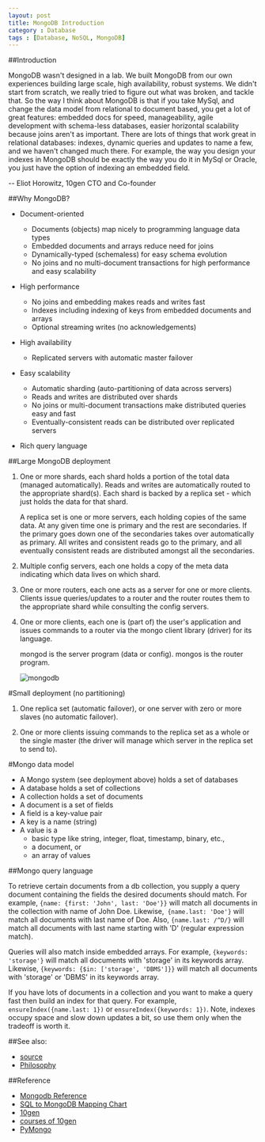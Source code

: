 ```yaml
---
layout: post
title: MongoDB Introduction
category : Database
tags : [Database, NoSQL, MongoDB]
---
```


##Introduction

MongoDB wasn't designed in a lab. We built MongoDB from our own experiences building large scale, high availability, robust systems. We didn't start from scratch, we really tried to figure out what was broken, and tackle that. So the way I think about MongoDB is that if you take MySql, and change the data model from relational to document based, you get a lot of great features: embedded docs for speed, manageability, agile development with schema-less databases, easier horizontal scalability because joins aren't as important. There are lots of things that work great in relational databases: indexes, dynamic queries and updates to name a few, and we haven't changed much there. For example, the way you design your indexes in MongoDB should be exactly the way you do it in MySql or Oracle, you just have the option of indexing an embedded field.

-- Eliot Horowitz, 10gen CTO and Co-founder

##Why MongoDB?

* Document-oriented
 	* Documents (objects) map nicely to programming language data types
 	* Embedded documents and arrays reduce need for joins
 	* Dynamically-typed (schemaless) for easy schema evolution
 	* No joins and no multi-document transactions for high performance and easy scalability

* High performance
 	* No joins and embedding makes reads and writes fast
 	* Indexes including indexing of keys from embedded documents and arrays
 	* Optional streaming writes (no acknowledgements)
* High availability
 	* Replicated servers with automatic master failover
* Easy scalability
 	* Automatic sharding (auto-partitioning of data across servers)
 	* Reads and writes are distributed over shards
 	* No joins or multi-document transactions make distributed queries easy and fast
 	* Eventually-consistent reads can be distributed over replicated servers
* Rich query language

##Large MongoDB deployment

1. One or more shards, each shard holds a portion of the total data (managed automatically). Reads and writes are automatically routed to the appropriate shard(s). Each shard is backed by a replica set - which just holds the data for that shard.

	A replica set is one or more servers, each holding copies of the same data. At any given time one is primary and the rest are secondaries. If the primary goes down one of the secondaries takes over automatically as primary. All writes and consistent reads go to the primary, and all eventually consistent reads are distributed amongst all the secondaries.

2. Multiple config servers, each one holds a copy of the meta data indicating which data lives on which shard.

3. One or more routers, each one acts as a server for one or more clients. Clients issue queries/updates to a router and the router routes them to the appropriate shard while consulting the config servers.

4. One or more clients, each one is (part of) the user's application and issues commands to a router via the mongo client library (driver) for its language.

	mongod is the server program (data or config). mongos is the router program.

	![mongodb](http://www.mongodb.org/download/attachments/2097393/sharding.png)

#Small deployment (no partitioning)
1. One replica set (automatic failover), or one server with zero or more slaves (no automatic failover).

2. One or more clients issuing commands to the replica set as a whole or the single master (the driver will manage which server in the replica set to send to).

#Mongo data model

* A Mongo system (see deployment above) holds a set of databases
* A database holds a set of collections
* A collection holds a set of documents
* A document is a set of fields
* A field is a key-value pair
* A key is a name (string)
* A value is a
	* basic type like string, integer, float, timestamp, binary, etc.,
	* a document, or
	* an array of values

##Mongo query language

To retrieve certain documents from a db collection, you supply a query document containing the fields the desired documents should match. For example, `{name: {first: 'John', last: 'Doe'}}` will match all documents in the collection with name of John Doe. Likewise,` {name.last: 'Doe'}` will match all documents with last name of Doe. Also, `{name.last: /^D/}` will match all documents with last name starting with 'D' (regular expression match).

Queries will also match inside embedded arrays. For example, `{keywords: 'storage'}` will match all documents with 'storage' in its keywords array. Likewise, `{keywords: {$in: ['storage', 'DBMS']}}` will match all documents with 'storage' or 'DBMS' in its keywords array.

If you have lots of documents in a collection and you want to make a query fast then build an index for that query. For example, `ensureIndex({name.last: 1})` or `ensureIndex({keywords: 1})`. Note, indexes occupy space and slow down updates a bit, so use them only when the tradeoff is worth it.

##See also:

* [source](http://www.mongodb.org/display/DOCS/Introduction)
* [Philosophy](http://www.mongodb.org/display/DOCS/Philosophy)

##Reference

* [Mongodb Reference](http://docs.mongodb.org/manual/reference/)
* [SQL to MongoDB Mapping Chart](http://docs.mongodb.org/manual/reference/sql-comparison/)
* [10gen](http://www.10gen.com/)
* [courses of 10gen](https://education.10gen.com/courses)
* [PyMongo](http://api.mongodb.org/python/current/)

